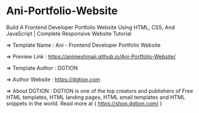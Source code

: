# Ani-Portfolio-Website
Build A Frontend Developer Portfolio Website Using HTML, CSS, And JavaScript | Complete Responsive Website Tutorial

=> Template Name : Ani - Frontend Developer Portfolio Website

=> Preview Link : https://animeshmaji.github.io/Ani-Portfolio-Website/

=> Template Author : DGTION

=> Author Website : https://dgtion.com

=> About DGTION : DGTION is one of the top creators and publishers of Free HTML templates, HTML landing pages, HTML email templates and HTML snippets in the world. Read more at ( https://shop.dgtion.com/ )
